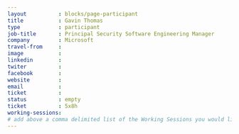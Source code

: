 ```yaml
---
layout          : blocks/page-participant
title           : Gavin Thomas
type            : participant
job-title       : Principal Security Software Engineering Manager
company         : Microsoft
travel-from     : 
image           : 
linkedin        : 
twiter          :
facebook        :
website         :
email           :
ticket          :
status          : empty
ticket          : 5x8h
working-sessions: 
# add above a comma delimited list of the Working Sessions you would like to attend (use the session's title)
---
```

